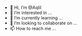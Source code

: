 - 👋 Hi, I’m @Aqlil
- 👀 I’m interested in ...
- 🌱 I’m currently learning ...
- 💞️ I’m looking to collaborate on ...
- 📫 How to reach me ...

<!---
Aqlil/Aqlil is a ✨ special ✨ repository because its `README.md` (this file) appears on your GitHub profile.
You can click the Preview link to take a look at your changes.
--->
